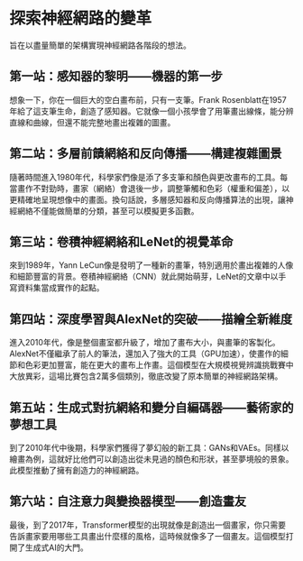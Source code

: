 # 探索神經網路的變革

旨在以盡量簡單的架構實現神經網路各階段的想法。

## 第一站：感知器的黎明——機器的第一步
想象一下，你在一個巨大的空白畫布前，只有一支筆。Frank Rosenblatt在1957年給了這支筆生命，創造了感知器。它就像一個小孩學會了用筆畫出線條，能分辨直線和曲線，但還不能完整地畫出複雜的圖畫。
## 第二站：多層前饋網絡和反向傳播——構建複雜圖景
隨著時間進入1980年代，科學家們像是添了多支筆和顏色與更改畫布的工具。每當畫作不對勁時，畫家（網絡）會退後一步，調整筆觸和色彩（權重和偏差），以更精確地呈現想像中的畫面。換句話說，多層感知器和反向傳播算法的出現，讓神經網絡不僅能做簡單的分類，甚至可以模擬更多函數。
## 第三站：卷積神經網絡和LeNet的視覺革命
來到1989年，Yann LeCun像是發明了一種新的畫筆，特別適用於畫出複雜的人像和細節豐富的背景。卷積神經網絡（CNN）就此開始萌芽，LeNet的文章中以手寫資料集當成實作的起點。
## 第四站：深度學習與AlexNet的突破——描繪全新維度
進入2010年代，像是整個畫室都升級了，增加了畫布大小，與畫筆的客製化。AlexNet不僅繼承了前人的筆法，還加入了強大的工具（GPU加速），使畫作的細節和色彩更加豐富，能在更大的畫布上作畫。這個模型在大規模視覺辨識挑戰賽中大放異彩，這場比賽包含2萬多個類別，徹底改變了原本簡單的神經網路架構。
## 第五站：生成式對抗網絡和變分自編碼器——藝術家的夢想工具
到了2010年代中後期，科學家們獲得了夢幻般的新工具：GANs和VAEs。同樣以繪畫為例，這就好比他們可以創造出從未見過的顏色和形狀，甚至夢境般的景象。此模型推動了擁有創造力的神經網路。
## 第六站：自注意力與變換器模型——創造畫友
最後，到了2017年，Transformer模型的出現就像是創造出一個畫家，你只需要告訴畫家要用哪些工具畫出什麼樣的風格，這時候就像多了一個畫友。這個模型打開了生成式AI的大門。
